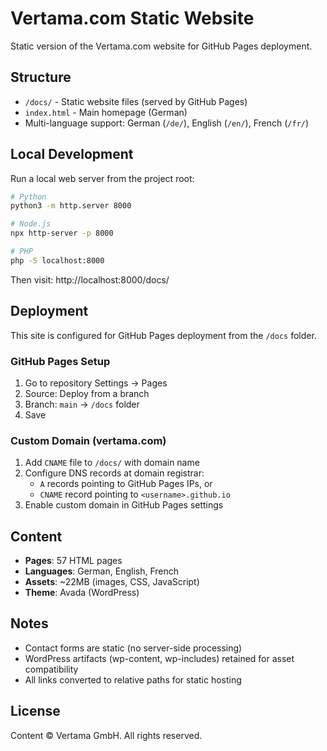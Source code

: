 # Vertama.com Static Website

Static version of the Vertama.com website for GitHub Pages deployment.

## Structure

- `/docs/` - Static website files (served by GitHub Pages)
- `index.html` - Main homepage (German)
- Multi-language support: German (`/de/`), English (`/en/`), French (`/fr/`)

## Local Development

Run a local web server from the project root:

```bash
# Python
python3 -m http.server 8000

# Node.js
npx http-server -p 8000

# PHP
php -S localhost:8000
```

Then visit: http://localhost:8000/docs/

## Deployment

This site is configured for GitHub Pages deployment from the `/docs` folder.

### GitHub Pages Setup
1. Go to repository Settings → Pages
2. Source: Deploy from a branch
3. Branch: `main` → `/docs` folder
4. Save

### Custom Domain (vertama.com)
1. Add `CNAME` file to `/docs/` with domain name
2. Configure DNS records at domain registrar:
   - `A` records pointing to GitHub Pages IPs, or
   - `CNAME` record pointing to `<username>.github.io`
3. Enable custom domain in GitHub Pages settings

## Content

- **Pages**: 57 HTML pages
- **Languages**: German, English, French
- **Assets**: ~22MB (images, CSS, JavaScript)
- **Theme**: Avada (WordPress)

## Notes

- Contact forms are static (no server-side processing)
- WordPress artifacts (wp-content, wp-includes) retained for asset compatibility
- All links converted to relative paths for static hosting

## License

Content © Vertama GmbH. All rights reserved.
